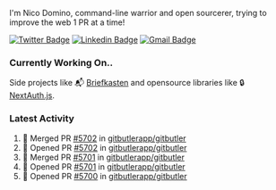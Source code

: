 
I'm Nico Domino, command-line warrior and open sourcerer, trying to improve the web 1 PR at a time!

[![Twitter Badge](https://img.shields.io/badge/-@ndom91-1ca0f1?style=flat-square&labelColor=1ca0f1&logo=twitter&logoColor=white&link=https://twitter.com/ndom91)](https://twitter.com/ndom91) [![Linkedin Badge](https://img.shields.io/badge/-ndom91-blue?style=flat-square&logo=Linkedin&logoColor=white&link=https://www.linkedin.com/in/ndom91/)](https://www.linkedin.com/in/ndom91/) [![Gmail Badge](https://img.shields.io/badge/-yo@ndo.dev-c14438?style=flat-square&logo=mail.ru&logoColor=white&link=mailto:yo@ndo.dev)](mailto:yo@ndo.dev)

### Currently Working On..

Side projects like 📬 [Briefkasten](https://briefkastenhq.com) and opensource libraries like 🔒 [NextAuth.js](https://github.com/nextauthjs/next-auth).

<!--START_SECTION_PROFILE_VIEWS:readme-info-->
<!--END_SECTION_PROFILE_VIEWS:readme-info-->

<!--START_SECTION_DAILY_COMMIT:readme-info-->
<!--END_SECTION_DAILY_COMMIT:readme-info-->

<!--START_SECTION_WEEKLY_COMMIT:readme-info-->
<!--END_SECTION_WEEKLY_COMMIT:readme-info-->

### Latest Activity

<!--START_SECTION:activity-->
1. 🎉 Merged PR [#5702](https://github.com/gitbutlerapp/gitbutler/pull/5702) in [gitbutlerapp/gitbutler](https://github.com/gitbutlerapp/gitbutler)
2. 💪 Opened PR [#5702](https://github.com/gitbutlerapp/gitbutler/pull/5702) in [gitbutlerapp/gitbutler](https://github.com/gitbutlerapp/gitbutler)
3. 🎉 Merged PR [#5701](https://github.com/gitbutlerapp/gitbutler/pull/5701) in [gitbutlerapp/gitbutler](https://github.com/gitbutlerapp/gitbutler)
4. 💪 Opened PR [#5701](https://github.com/gitbutlerapp/gitbutler/pull/5701) in [gitbutlerapp/gitbutler](https://github.com/gitbutlerapp/gitbutler)
5. 💪 Opened PR [#5700](https://github.com/gitbutlerapp/gitbutler/pull/5700) in [gitbutlerapp/gitbutler](https://github.com/gitbutlerapp/gitbutler)
<!--END_SECTION:activity-->
